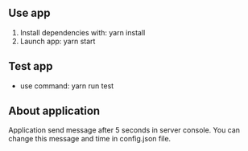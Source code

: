 ## Use app

1. Install dependencies with: yarn install 
2. Launch app: yarn start

## Test app 

- use command: yarn run test

## About application

Application send message after 5 seconds in server console.
You can change this message and time in config.json file.

